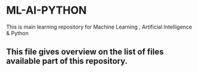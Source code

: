 # ML-AI-PYTHON
This is main learning repository for Machine Learning , Artificial Intelligence &amp; Python

## This file gives overview on the list of files available part of this repository.
